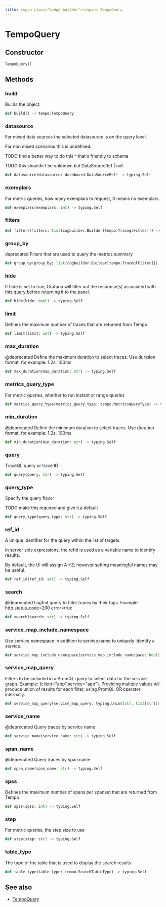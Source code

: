 ```yaml
---
title: <span class="badge builder"></span> TempoQuery
---
```

# <span class="badge builder"></span> TempoQuery

## Constructor

```python
TempoQuery()
```
## Methods

### <span class="badge object-method"></span> build

Builds the object.

```python
def build() -> tempo.TempoQuery
```

### <span class="badge object-method"></span> datasource

For mixed data sources the selected datasource is on the query level.

For non mixed scenarios this is undefined.

TODO find a better way to do this ^ that's friendly to schema

TODO this shouldn't be unknown but DataSourceRef | null

```python
def datasource(datasource: dashboard.DataSourceRef) -> typing.Self
```

### <span class="badge object-method"></span> exemplars

For metric queries, how many exemplars to request, 0 means no exemplars

```python
def exemplars(exemplars: int) -> typing.Self
```

### <span class="badge object-method"></span> filters

```python
def filters(filters: list[cogbuilder.Builder[tempo.TraceqlFilter]]) -> typing.Self
```

### <span class="badge object-method"></span> group_by

deprecated Filters that are used to query the metrics summary

```python
def group_by(group_by: list[cogbuilder.Builder[tempo.TraceqlFilter]]) -> typing.Self
```

### <span class="badge object-method"></span> hide

If hide is set to true, Grafana will filter out the response(s) associated with this query before returning it to the panel.

```python
def hide(hide: bool) -> typing.Self
```

### <span class="badge object-method"></span> limit

Defines the maximum number of traces that are returned from Tempo

```python
def limit(limit: int) -> typing.Self
```

### <span class="badge object-method"></span> max_duration

@deprecated Define the maximum duration to select traces. Use duration format, for example: 1.2s, 100ms

```python
def max_duration(max_duration: str) -> typing.Self
```

### <span class="badge object-method"></span> metrics_query_type

For metric queries, whether to run instant or range queries

```python
def metrics_query_type(metrics_query_type: tempo.MetricsQueryType) -> typing.Self
```

### <span class="badge object-method"></span> min_duration

@deprecated Define the minimum duration to select traces. Use duration format, for example: 1.2s, 100ms

```python
def min_duration(min_duration: str) -> typing.Self
```

### <span class="badge object-method"></span> query

TraceQL query or trace ID

```python
def query(query: str) -> typing.Self
```

### <span class="badge object-method"></span> query_type

Specify the query flavor

TODO make this required and give it a default

```python
def query_type(query_type: str) -> typing.Self
```

### <span class="badge object-method"></span> ref_id

A unique identifier for the query within the list of targets.

In server side expressions, the refId is used as a variable name to identify results.

By default, the UI will assign A->Z; however setting meaningful names may be useful.

```python
def ref_id(ref_id: str) -> typing.Self
```

### <span class="badge object-method"></span> search

@deprecated Logfmt query to filter traces by their tags. Example: http.status_code=200 error=true

```python
def search(search: str) -> typing.Self
```

### <span class="badge object-method"></span> service_map_include_namespace

Use service.namespace in addition to service.name to uniquely identify a service.

```python
def service_map_include_namespace(service_map_include_namespace: bool) -> typing.Self
```

### <span class="badge object-method"></span> service_map_query

Filters to be included in a PromQL query to select data for the service graph. Example: {client="app",service="app"}. Providing multiple values will produce union of results for each filter, using PromQL OR operator internally.

```python
def service_map_query(service_map_query: typing.Union[str, list[str]]) -> typing.Self
```

### <span class="badge object-method"></span> service_name

@deprecated Query traces by service name

```python
def service_name(service_name: str) -> typing.Self
```

### <span class="badge object-method"></span> span_name

@deprecated Query traces by span name

```python
def span_name(span_name: str) -> typing.Self
```

### <span class="badge object-method"></span> spss

Defines the maximum number of spans per spanset that are returned from Tempo

```python
def spss(spss: int) -> typing.Self
```

### <span class="badge object-method"></span> step

For metric queries, the step size to use

```python
def step(step: str) -> typing.Self
```

### <span class="badge object-method"></span> table_type

The type of the table that is used to display the search results

```python
def table_type(table_type: tempo.SearchTableType) -> typing.Self
```

## See also

 * <span class="badge object-type-class"></span> [TempoQuery](./object-TempoQuery.md)
